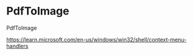 # PdfToImage
PdfToImage

https://learn.microsoft.com/en-us/windows/win32/shell/context-menu-handlers